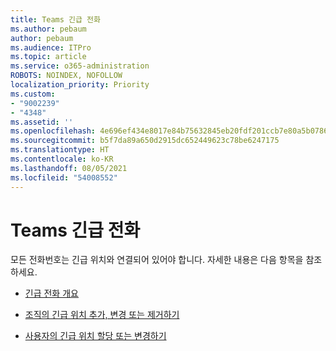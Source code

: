 ```yaml
---
title: Teams 긴급 전화
ms.author: pebaum
author: pebaum
ms.audience: ITPro
ms.topic: article
ms.service: o365-administration
ROBOTS: NOINDEX, NOFOLLOW
localization_priority: Priority
ms.custom:
- "9002239"
- "4348"
ms.assetid: ''
ms.openlocfilehash: 4e696ef434e8017e84b75632845eb20fdf201ccb7e80a5b07864b8848b891c69
ms.sourcegitcommit: b5f7da89a650d2915dc652449623c78be6247175
ms.translationtype: HT
ms.contentlocale: ko-KR
ms.lasthandoff: 08/05/2021
ms.locfileid: "54008552"
---
```

# <a name="teams-emergency-calling"></a>Teams 긴급 전화

모든 전화번호는 긴급 위치와 연결되어 있어야 합니다. 자세한 내용은 다음 항목을 참조하세요.

- [긴급 전화 개요](https://docs.microsoft.com/MicrosoftTeams/what-are-emergency-locations-addresses-and-call-routing)

- [조직의 긴급 위치 추가, 변경 또는 제거하기](https://docs.microsoft.com/MicrosoftTeams/add-change-remove-emergency-location-organization)

- [사용자의 긴급 위치 할당 또는 변경하기](https://docs.microsoft.com/MicrosoftTeams/assign-change-emergency-location-user)
